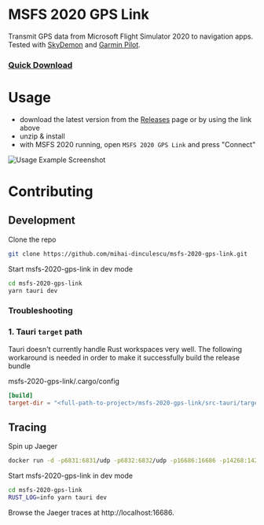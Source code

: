 # MSFS 2020 GPS Link

Transmit GPS data from Microsoft Flight Simulator 2020 to navigation apps.\
Tested with [SkyDemon][sky_demon_url] and [Garmin Pilot][garmin_pilot_url].

### [Quick Download][latest_release]

# Usage

- download the latest version from the [Releases][releases_url] page or by using the link above
- unzip & install
- with MSFS 2020 running, open `MSFS 2020 GPS Link` and press "Connect"

![Usage Example Screenshot][usage_example]

# Contributing

## Development

Clone the repo

```bash
git clone https://github.com/mihai-dinculescu/msfs-2020-gps-link.git
```

Start msfs-2020-gps-link in dev mode

```bash
cd msfs-2020-gps-link
yarn tauri dev
```

### Troubleshooting

### 1. Tauri `target` path

Tauri doesn't currently handle Rust workspaces very well. The following workaround is needed in order to make it successfully build the release bundle

msfs-2020-gps-link/.cargo/config

```toml
[build]
target-dir = "<full-path-to-project>/msfs-2020-gps-link/src-tauri/target"
```

## Tracing

Spin up Jaeger

```bash
docker run -d -p6831:6831/udp -p6832:6832/udp -p16686:16686 -p14268:14268 jaegertracing/all-in-one:latest
```

Start msfs-2020-gps-link in dev mode

```bash
cd msfs-2020-gps-link
RUST_LOG=info yarn tauri dev
```

Browse the Jaeger traces at http://localhost:16686.

[sky_demon_url]: https://www.skydemon.aero
[garmin_pilot_url]: https://buy.garmin.com/en-US/US/p/115856
[latest_release]: https://github.com/mihai-dinculescu/msfs-2020-gps-link/releases/download/v0.1.0/msfs-2020-gps-link-v0.1.0.zip
[releases_url]: https://github.com/mihai-dinculescu/msfs-2020-gps-link/releases
[usage_example]: https://github.com/mihai-dinculescu/msfs-2020-gps-link/blob/main/assets/screenshot.PNG
